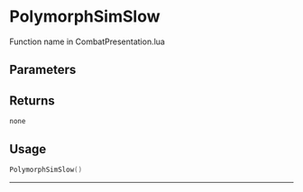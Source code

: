 # PolymorphSimSlow

Function name in CombatPresentation.lua

## Parameters

## Returns

`none`

## Usage

```lua
PolymorphSimSlow()
```

---
